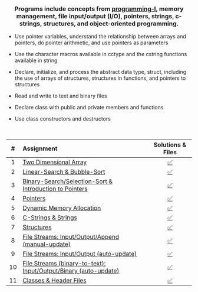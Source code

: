 ### <p align="center"> Programs include concepts from [programming-I](../programming-I), memory management, file input/output (I/O), pointers, strings, c-strings, structures, and object-oriented programming. </p>

* Use pointer variables, understand the relationship between arrays and pointers, do pointer arithmetic, and use pointers as parameters

* Use the character macros available in cctype and the cstring functions available in string

* Declare, initialize, and process the abstract data type, struct, including the use of arrays of structures, structures in functions, and pointers to structures

* Read and write to text and binary files

* Declare class with public and private members and functions

* Use class constructors and destructors

<br>

| # | Assignment | Solutions & Files |
|:---:|:---|:---:|
| 1 | [Two Dimensional Array](assignments/01-twoDimensionalArray/docs/Assignment_1.pdf) | [:white_check_mark:](./assignments/01-twoDimensionalArray) |
| 2 | [Linear-Search & Bubble-Sort](assignments/02-linearSearch-BubbleSort/docs/Assignment_2.pdf) | [:white_check_mark:](./assignments/02-linearSearch-BubbleSort) |
| 3 | [Binary-Search/Selection-Sort & Introduction to Pointers](assignments/03-binarySearch-selectionSort_introToPointers/docs/Assignment_3.pdf) | [:white_check_mark:](./assignments/03-binarySearch-selectionSort_introToPointers)|
| 4 | [Pointers](assignments/04-pointers/docs/Assignment_4.pdf) | [:white_check_mark:](./assignments/04-pointers) |
| 5 | [Dynamic Memory Allocation](assignments/05-dynamicMemoryAllocation/docs/Assignment_5.pdf) | [:white_check_mark:](./assignments/05-dynamicMemoryAllocation) |
| 6 | [C-Strings & Strings](assignments/06-cString-string/docs/Assignment_6.pdf) | [:white_check_mark:](./assignments/06-cString-string) |
| 7 | [Structures](assignments/07-structures/docs/Assignment_7.pdf) | [:white_check_mark:](./assignments/07-structures) |
| 8 | [File Streams: Input/Output/Append (manual-update)](assignments/08-fstream-manualUpdate/docs/Assignment_8.pdf) | [:white_check_mark:](./assignments/08-fstream-manualUpdate) |
| 9 | [File Streams: Input/Output (auto-update)](assignments/09-fstream-autoUpdate/docs/Assignment_9.pdf) | [:white_check_mark:](./assignments/09-fstream-autoUpdate) |
| 10 | [File Streams (binary-to-text): Input/Output/Binary (auto-update)](assignments/10-fstream-autoUpdate-binaryToText/docs/Assignment_10.pdf) | [:white_check_mark:](./assignments/10-fstream-autoUpdate-binaryToText) |
| 11 | [Classes & Header Files](assignments/11-classes-headerFiles/docs/Assignment_11.pdf) | [:white_check_mark:](./assignments/11-classes-headerFiles) |
